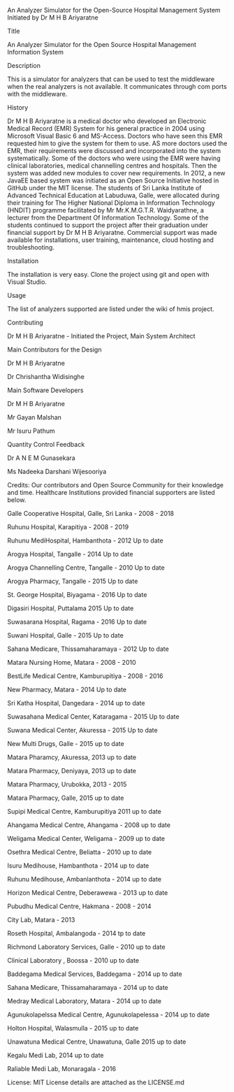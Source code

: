 An Analyzer Simulator for the Open-Source Hospital Management System Initiated by Dr M H B Ariyaratne

Title

An Analyzer Simulator for the Open Source Hospital Management Information System

Description

This is a simulator for analyzers that can be used to test the middleware when the real analyzers is not available. It communicates through com ports with the middleware.

History

Dr M H B Ariyaratne is a medical doctor who developed an Electronic Medical Record (EMR) System for his general practice in 2004 using Microsoft Visual Basic 6 and MS-Access. Doctors who have seen this EMR requested him to give the system for them to use. AS more doctors used the EMR, their requirements were discussed and incorporated into the system systematically. Some of the doctors who were using the EMR were having clinical laboratories, medical channelling centres and hospitals. Then the system was added new modules to cover new requirements. In 2012, a new JavaEE based system was initiated as an Open Source Initiative hosted in GitHub under the MIT license. The students of Sri Lanka Institute of Advanced Technical Education at Labuduwa, Galle, were allocated during their training for The Higher National Diploma in Information Technology (HNDIT) programme facilitated by Mr Mr.K.M.G.T.R. Waidyarathne, a lecturer from the Department Of Information Technology. Some of the students continued to support the project after their graduation under financial support by Dr M H B Ariyaratne. Commercial support was made available for installations, user training, maintenance, cloud hosting and troubleshooting.

Installation

The installation is very easy. Clone the project using git and open with Visual Studio.

Usage

The list of analyzers supported are listed under the wiki of hmis project.

Contributing

Dr M H B Ariyaratne - Initiated the Project, Main System Architect




Main Contributors for the Design

Dr M H B Ariyaratne

Dr Chrishantha Widisinghe


Main Software Developers

Dr M H B Ariyaratne

Mr Gayan Malshan

Mr Isuru Pathum



Quantity Control Feedback

Dr A N E M Gunasekara

Ms Nadeeka Darshani Wijesooriya


Credits: Our contributors and Open Source Community for their knowledge and time. Healthcare Institutions provided financial supporters are listed below.

Galle Cooperative Hospital, Galle, Sri Lanka - 2008 - 2018

Ruhunu Hospital, Karapitiya - 2008 - 2019

Ruhunu MediHospital, Hambanthota - 2012 Up to date

Arogya Hospital, Tangalle - 2014 Up to date

Arogya Channelling Centre, Tangalle - 2010 Up to date

Arogya Pharmacy, Tangalle - 2015 Up to date

St. George Hospital, Biyagama - 2016 Up to date

Digasiri Hospital, Puttalama 2015 Up to date

Suwasarana Hospital, Ragama - 2016 Up to date

Suwani Hospital, Galle - 2015 Up to date

Sahana Medicare, Thissamaharamaya - 2012 Up to date

Matara Nursing Home, Matara - 2008 - 2010

BestLife Medical Centre, Kamburupitiya - 2008 - 2016

New Pharmacy, Matara - 2014 Up to date

Sri Katha Hospital, Dangedara - 2014 up to date

Suwasahana Medical Center, Kataragama - 2015 Up to date

Suwana Medical Center, Akuressa - 2015 Up to date

New Multi Drugs, Galle - 2015 up to date

Matara Pharamcy, Akuressa, 2013 up to date

Matara Pharmacy, Deniyaya, 2013 up to date

Matara Pharmacy, Urubokka, 2013 - 2015

Matara Pharmacy, Galle, 2015 up to date

Supipi Medical Centre, Kamburupitiya 2011 up to date

Ahangama Medical Centre, Ahangama - 2008 up to date

Weligama Medical Center, Weligama - 2009 up to date

Osethra Medical Centre, Beliatta - 2010 up to date

Isuru Medihouse, Hambanthota - 2014 up to date

Ruhunu Medihouse, Ambanlanthota - 2014 up to date

Horizon Medical Centre, Deberawewa - 2013 up to date

Pubudhu Medical Centre, Hakmana - 2008 - 2014

City Lab, Matara - 2013

Roseth Hospital, Ambalangoda - 2014 tp to date

Richmond Laboratory Services, Galle - 2010 up to date

Clinical Laboratory , Boossa - 2010 up to date

Baddegama Medical Services, Baddegama - 2014 up to date

Sahana Medicare, Thissamaharamaya - 2014 up to date

Medray Medical Laboratory, Matara - 2014 up to date

Agunukolapelssa Medical Centre, Agunukolapelessa - 2014 up to date

Holton Hospital, Walasmulla - 2015 up to date

Unawatuna Medical Centre, Unawatuna, Galle 2015 up to date

Kegalu Medi Lab, 2014 up to date

Raliable Medi Lab, Monaragala - 2016

License: MIT License details are attached as the LICENSE.md
